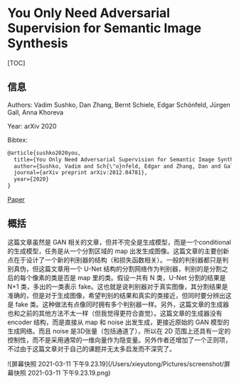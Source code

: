# You Only Need Adversarial Supervision for Semantic Image Synthesis

[TOC]

## 信息

Authors: Vadim Sushko, Dan Zhang, Bernt Schiele, Edgar Schönfeld, Jürgen Gall, Anna Khoreva

Year: arXiv 2020

Bibtex:

```latex
@article{sushko2020you,
  title={You Only Need Adversarial Supervision for Semantic Image Synthesis},
  author={Sushko, Vadim and Sch{\"o}nfeld, Edgar and Zhang, Dan and Gall, Juergen and Schiele, Bernt and Khoreva, Anna},
  journal={arXiv preprint arXiv:2012.04781},
  year={2020}
}
```

[Paper](file:///Users/xieyutong/Documents/Research/PaperReading/Papers/you-only-need-adversarial-supervision-for-semantic-image-synthesis.pdf)



## 概括

这篇文章虽然是 GAN 相关的文章，但并不完全是生成模型，而是一个conditional 的生成模型，任务是从一个分割区域的 map 出发生成图像。这篇文章的主要创新点在于设计了一个新的判别器的结构（和损失函数相关）。一般的判别器都只是判别真伪，但这篇文章用一个 U-Net 结构的分割网络作为判别器，判别的是分割之后的每个像素的类是否是 map 里的类。假设一共有 N 类，U-Net 分割的结果是 N+1 类，多出的一类表示 fake。这也就是说判别器对于真实图像，其分割结果是准确的，但是对于生成图像，希望判别的结果和真实的类接近，但同时要分辨出这是 fake 类。这种做法有点像同时拥有多个判别器一样。另外，这篇文章的生成器也和之前的其他方法不太一样（但我觉得更符合直觉）。这篇文章的生成器没有 encoder 结构，而是直接从 map 和 noise 出发生成，更接近原始的 GAN 模型的生成网络。而且 noise 是3D张量（包括通道了），所以在 2D 范围上还具有一定的控制性，而不是采用通常的一维向量作为隐变量。另外作者还增加了一个正则项，不过由于这篇文章对于自己的课题并无太多启发而不深究了。

![屏幕快照 2021-03-11 下午9.23.19](/Users/xieyutong/Pictures/screenshot/屏幕快照 2021-03-11 下午9.23.19.png)

